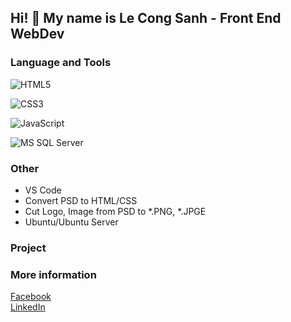 ## Hi! 👋 My name is Le Cong Sanh - Front End WebDev

### Language and Tools
<!--
![Python](https://img.shields.io/badge/-Python-%23F7DF1C?style=flat-square&logo=python&logoColor=000000&labelColor=%23F7DF1C&color=%23FFCE5A)
![Django](https://img.shields.io/badge/-Django-%0A3C0E?style=flat-square&logo=django&logoColor=ffffff)
-->
![HTML5](https://img.shields.io/badge/-HTML5-%23E44D27?style=flat-square&logo=html5&logoColor=ffffff)

![CSS3](https://img.shields.io/badge/-CSS3-%231572B6?style=flat-square&logo=css3)

![JavaScript](https://img.shields.io/badge/-JavaScript-%23F7DF1C?style=flat-square&logo=javascript&logoColor=000000&labelColor=%23F7DF1C&color=%23FFCE5A)

![MS SQL Server](http://img.shields.io/badge/-MS%20SQL%20Server-CC2927?style=flat-square&logo=microsoft-sql-server&logoColor=ffffff)


### Other
- VS Code
- Convert PSD to HTML/CSS
- Cut Logo, Image from PSD to *.PNG, *.JPGE
- Ubuntu/Ubuntu Server

### Project

### More information 
<a href="https://www.facebook.com/coongsanh.9991/">Facebook</a><br>
<a href="https://www.linkedin.com/in/l%C3%AA-c%C3%B4ng-sanh-38bbb915b/">LinkedIn</a>
